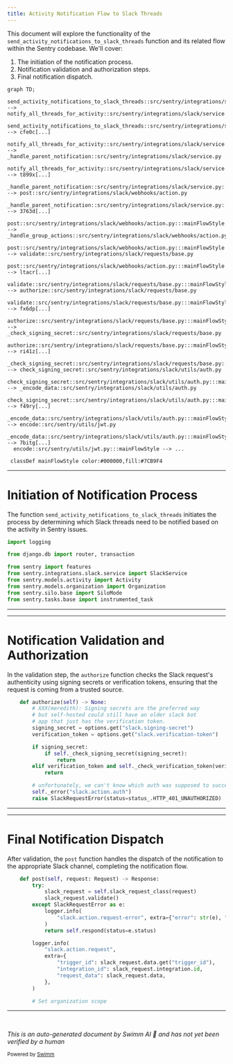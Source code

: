 ```yaml
---
title: Activity Notification Flow to Slack Threads
---
```

This document will explore the functionality of the `send_activity_notifications_to_slack_threads` function and its related flow within the Sentry codebase. We'll cover:

1. The initiation of the notification process.
2. Notification validation and authorization steps.
3. Final notification dispatch.

```mermaid
graph TD;
  send_activity_notifications_to_slack_threads::src/sentry/integrations/slack/tasks/send_notifications_on_activity.py:::mainFlowStyle --> notify_all_threads_for_activity::src/sentry/integrations/slack/service.py
  send_activity_notifications_to_slack_threads::src/sentry/integrations/slack/tasks/send_notifications_on_activity.py:::mainFlowStyle --> cfe0c[...]
  notify_all_threads_for_activity::src/sentry/integrations/slack/service.py:::mainFlowStyle --> _handle_parent_notification::src/sentry/integrations/slack/service.py
  notify_all_threads_for_activity::src/sentry/integrations/slack/service.py:::mainFlowStyle --> t899x[...]
  _handle_parent_notification::src/sentry/integrations/slack/service.py:::mainFlowStyle --> post::src/sentry/integrations/slack/webhooks/action.py
  _handle_parent_notification::src/sentry/integrations/slack/service.py:::mainFlowStyle --> 3763d[...]
  post::src/sentry/integrations/slack/webhooks/action.py:::mainFlowStyle --> _handle_group_actions::src/sentry/integrations/slack/webhooks/action.py
  post::src/sentry/integrations/slack/webhooks/action.py:::mainFlowStyle --> validate::src/sentry/integrations/slack/requests/base.py
  post::src/sentry/integrations/slack/webhooks/action.py:::mainFlowStyle --> ltacr[...]
  validate::src/sentry/integrations/slack/requests/base.py:::mainFlowStyle --> authorize::src/sentry/integrations/slack/requests/base.py
  validate::src/sentry/integrations/slack/requests/base.py:::mainFlowStyle --> fx6dp[...]
  authorize::src/sentry/integrations/slack/requests/base.py:::mainFlowStyle --> _check_signing_secret::src/sentry/integrations/slack/requests/base.py
  authorize::src/sentry/integrations/slack/requests/base.py:::mainFlowStyle --> ri41z[...]
  _check_signing_secret::src/sentry/integrations/slack/requests/base.py:::mainFlowStyle --> check_signing_secret::src/sentry/integrations/slack/utils/auth.py
  check_signing_secret::src/sentry/integrations/slack/utils/auth.py:::mainFlowStyle --> _encode_data::src/sentry/integrations/slack/utils/auth.py
  check_signing_secret::src/sentry/integrations/slack/utils/auth.py:::mainFlowStyle --> f49ry[...]
  _encode_data::src/sentry/integrations/slack/utils/auth.py:::mainFlowStyle --> encode::src/sentry/utils/jwt.py
  _encode_data::src/sentry/integrations/slack/utils/auth.py:::mainFlowStyle --> 7bitg[...]
  encode::src/sentry/utils/jwt.py:::mainFlowStyle --> ...

 classDef mainFlowStyle color:#000000,fill:#7CB9F4
```

<SwmSnippet path="/src/sentry/integrations/slack/tasks/send_notifications_on_activity.py" line="1">

---

# Initiation of Notification Process

The function `send_activity_notifications_to_slack_threads` initiates the process by determining which Slack threads need to be notified based on the activity in Sentry issues.

```python
import logging

from django.db import router, transaction

from sentry import features
from sentry.integrations.slack.service import SlackService
from sentry.models.activity import Activity
from sentry.models.organization import Organization
from sentry.silo.base import SiloMode
from sentry.tasks.base import instrumented_task
```

---

</SwmSnippet>

<SwmSnippet path="/src/sentry/integrations/slack/requests/base.py" line="193">

---

# Notification Validation and Authorization

In the validation step, the `authorize` function checks the Slack request's authenticity using signing secrets or verification tokens, ensuring that the request is coming from a trusted source.

```python
    def authorize(self) -> None:
        # XXX(meredith): Signing secrets are the preferred way
        # but self-hosted could still have an older slack bot
        # app that just has the verification token.
        signing_secret = options.get("slack.signing-secret")
        verification_token = options.get("slack.verification-token")

        if signing_secret:
            if self._check_signing_secret(signing_secret):
                return
        elif verification_token and self._check_verification_token(verification_token):
            return

        # unfortunately, we can't know which auth was supposed to succeed
        self._error("slack.action.auth")
        raise SlackRequestError(status=status_.HTTP_401_UNAUTHORIZED)
```

---

</SwmSnippet>

<SwmSnippet path="/src/sentry/integrations/slack/webhooks/action.py" line="781">

---

# Final Notification Dispatch

After validation, the `post` function handles the dispatch of the notification to the appropriate Slack channel, completing the notification flow.

```python
    def post(self, request: Request) -> Response:
        try:
            slack_request = self.slack_request_class(request)
            slack_request.validate()
        except SlackRequestError as e:
            logger.info(
                "slack.action.request-error", extra={"error": str(e), "status_code": e.status}
            )
            return self.respond(status=e.status)

        logger.info(
            "slack.action.request",
            extra={
                "trigger_id": slack_request.data.get("trigger_id"),
                "integration_id": slack_request.integration.id,
                "request_data": slack_request.data,
            },
        )

        # Set organization scope

```

---

</SwmSnippet>

&nbsp;

*This is an auto-generated document by Swimm AI 🌊 and has not yet been verified by a human*

<SwmMeta version="3.0.0" repo-id="Z2l0aHViJTNBJTNBc2VudHJ5JTNBJTNBZ2V0c2VudHJ5" repo-name="sentry"><sup>Powered by [Swimm](/)</sup></SwmMeta>
